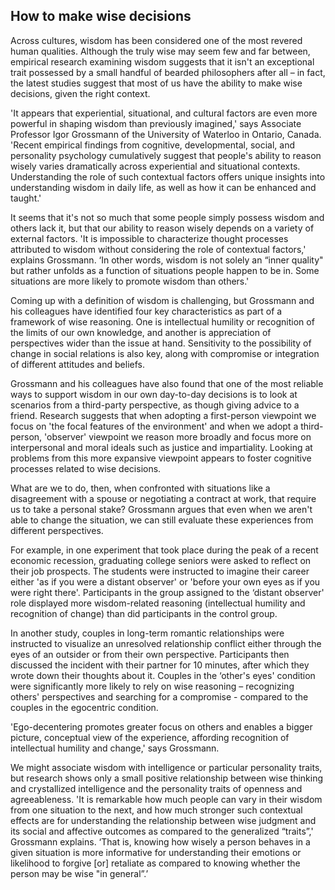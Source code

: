 ## How to make wise decisions

Across cultures, wisdom has been considered one of the most revered human qualities. Although the truly wise may seem few and far between, empirical research examining wisdom suggests that it isn't an exceptional trait possessed by a small handful of bearded philosophers after all – in fact, the latest studies suggest that most of us have the ability to make wise decisions, given the right context.

'It appears that experiential, situational, and cultural factors are even more powerful in shaping wisdom than previously imagined,' says Associate Professor Igor Grossmann of the University of Waterloo in Ontario, Canada. 'Recent empirical findings from cognitive, developmental, social, and personality psychology cumulatively suggest that people's ability to reason wisely varies dramatically across experiential and situational contexts. Understanding the role of such contextual factors offers unique insights into understanding wisdom in daily life, as well as how it can be enhanced and taught.'

It seems that it's not so much that some people simply possess wisdom and others lack it, but that our ability to reason wisely depends on a variety of external factors. 'It is impossible to characterize thought processes attributed to wisdom without considering the role of contextual factors,' explains Grossmann. ‘In other words, wisdom is not solely an “inner quality" but rather unfolds as a function of situations people happen to be in. Some situations are more likely to promote wisdom than others.'

Coming up with a definition of wisdom is challenging, but Grossmann and his colleagues have identified four key characteristics as part of a framework of wise reasoning. One is intellectual humility or recognition of the limits of our own knowledge, and another is appreciation of perspectives wider than the issue at hand. Sensitivity to the possibility of change in social relations is also key, along with compromise or integration of different attitudes and beliefs.

Grossmann and his colleagues have also found that one of the most reliable ways to support wisdom in our own day-to-day decisions is to look at scenarios from a third-party perspective, as though giving advice to a friend. Research suggests that when adopting a first-person viewpoint we focus on 'the focal features of the environment' and when we adopt a third-person, 'observer' viewpoint we reason more broadly and focus more on interpersonal and moral ideals such as justice and impartiality. Looking at problems from this more expansive viewpoint appears to foster cognitive processes related to wise decisions.

What are we to do, then, when confronted with situations like a disagreement with a spouse or negotiating a contract at work, that require us to take a personal stake? Grossmann argues that even when we aren't able to change the situation, we can still evaluate these experiences from different perspectives.

For example, in one experiment that took place during the peak of a recent economic recession, graduating college seniors were asked to reflect on their job prospects. The students were instructed to imagine their career either 'as if you were a distant observer' or 'before your own eyes as if you were right there'. Participants in the group assigned to the ‘distant observer' role displayed more wisdom-related reasoning (intellectual humility and recognition of change) than did participants in the control group.

In another study, couples in long-term romantic relationships were instructed to visualize an unresolved relationship conflict either through the eyes of an outsider or from their own perspective. Participants then discussed the incident with their partner for 10 minutes, after which they wrote down their thoughts about it. Couples in the ‘other's eyes' condition were significantly more likely to rely on wise reasoning – recognizing others' perspectives and searching for a compromise - compared to the couples in the egocentric condition.

'Ego-decentering promotes greater focus on others and enables a bigger picture, conceptual view of the experience, affording recognition of intellectual humility and change,' says Grossmann.

We might associate wisdom with intelligence or particular personality traits, but research shows only a small positive relationship between wise thinking and crystallized intelligence and the personality traits of openness and agreeableness. 'It is remarkable how much people can vary in their wisdom from one situation to the next, and how much stronger such contextual effects are for understanding the relationship between wise judgment and its social and affective outcomes as compared to the generalized “traits”,' Grossmann explains. ‘That is, knowing how wisely a person behaves in a given situation is more informative for understanding their emotions or likelihood to forgive [or] retaliate as compared to knowing whether the person may be wise "in general”.’
